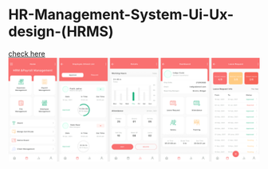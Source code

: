# HR-Management-System-Ui-Ux-design-(HRMS)
<a href="https://www.figma.com/design/GFU4x5CfeoHYoEnIVQz4f3/hrm(Human-Resource-management-System)?node-id=0%3A1&t=mMeCap09QOXrKwO5-1">check here</a>
<img src="HRM.png" alt="HRM">
